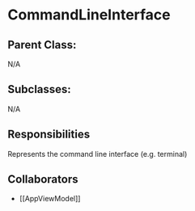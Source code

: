 # CommandLineInterface

## Parent Class:
N/A

## Subclasses:
N/A

## Responsibilities
Represents the command line interface (e.g. terminal)

## Collaborators
- [[AppViewModel]]